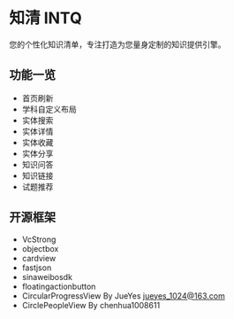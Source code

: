 # 知清 INTQ

您的个性化知识清单，专注打造为您量身定制的知识提供引擎。

## 功能一览

- 首页刷新
- 学科自定义布局
- 实体搜索
- 实体详情
- 实体收藏
- 实体分享
- 知识问答
- 知识链接
- 试题推荐

## 开源框架

- VcStrong
- objectbox
- cardview
- fastjson
- sinaweibosdk
- floatingactionbutton
- CircularProgressView By JueYes jueyes_1024@163.com
- CirclePeopleView By chenhua1008611
